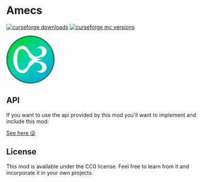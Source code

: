 # Amecs

[![curseforge downloads](http://cf.way2muchnoise.eu/full_amecs_downloads.svg)](https://minecraft.curseforge.com/projects/amecs)
[![curseforge mc versions](http://cf.way2muchnoise.eu/versions/amecs.svg)](https://minecraft.curseforge.com/projects/amecs)

![logo](src/main/resources/assets/amecs/logo.png?raw=true)

## API
If you want to use the api provided by this mod you'll want to implement and include this mod:

[See here 😜](https://github.com/Siphalor/amecs-api)

## License

This mod is available under the CC0 license. Feel free to learn from it and incorporate it in your own projects.
